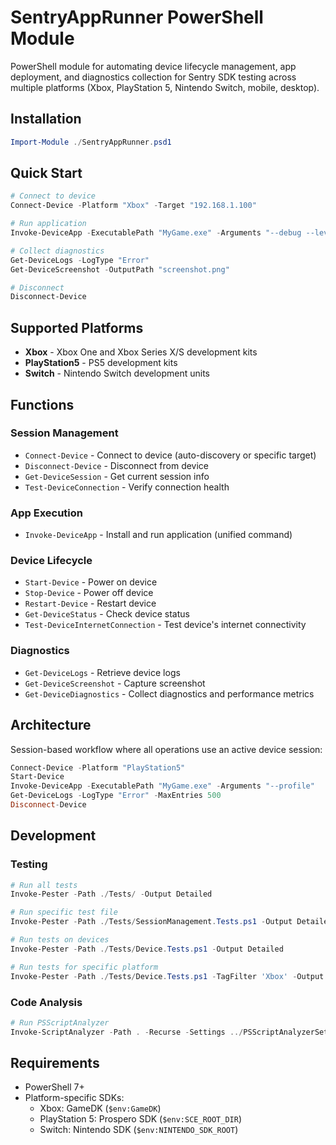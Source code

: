 # SentryAppRunner PowerShell Module

PowerShell module for automating device lifecycle management, app deployment, and diagnostics collection for Sentry SDK testing across multiple platforms (Xbox, PlayStation 5, Nintendo Switch, mobile, desktop).

## Installation

```powershell
Import-Module ./SentryAppRunner.psd1
```

## Quick Start

```powershell
# Connect to device
Connect-Device -Platform "Xbox" -Target "192.168.1.100"

# Run application
Invoke-DeviceApp -ExecutablePath "MyGame.exe" -Arguments "--debug --level=verbose"

# Collect diagnostics
Get-DeviceLogs -LogType "Error"
Get-DeviceScreenshot -OutputPath "screenshot.png"

# Disconnect
Disconnect-Device
```

## Supported Platforms

- **Xbox** - Xbox One and Xbox Series X/S development kits
- **PlayStation5** - PS5 development kits
- **Switch** - Nintendo Switch development units

## Functions

### Session Management
- `Connect-Device` - Connect to device (auto-discovery or specific target)
- `Disconnect-Device` - Disconnect from device
- `Get-DeviceSession` - Get current session info
- `Test-DeviceConnection` - Verify connection health

### App Execution
- `Invoke-DeviceApp` - Install and run application (unified command)

### Device Lifecycle
- `Start-Device` - Power on device
- `Stop-Device` - Power off device
- `Restart-Device` - Restart device
- `Get-DeviceStatus` - Check device status
- `Test-DeviceInternetConnection` - Test device's internet connectivity

### Diagnostics
- `Get-DeviceLogs` - Retrieve device logs
- `Get-DeviceScreenshot` - Capture screenshot
- `Get-DeviceDiagnostics` - Collect diagnostics and performance metrics

## Architecture

Session-based workflow where all operations use an active device session:

```powershell
Connect-Device -Platform "PlayStation5"
Start-Device
Invoke-DeviceApp -ExecutablePath "MyGame.exe" -Arguments "--profile"
Get-DeviceLogs -LogType "Error" -MaxEntries 500
Disconnect-Device
```

## Development

### Testing

```powershell
# Run all tests
Invoke-Pester -Path ./Tests/ -Output Detailed

# Run specific test file
Invoke-Pester -Path ./Tests/SessionManagement.Tests.ps1 -Output Detailed

# Run tests on devices
Invoke-Pester -Path ./Tests/Device.Tests.ps1 -Output Detailed

# Run tests for specific platform
Invoke-Pester -Path ./Tests/Device.Tests.ps1 -TagFilter 'Xbox' -Output Detailed
```

### Code Analysis

```powershell
# Run PSScriptAnalyzer
Invoke-ScriptAnalyzer -Path . -Recurse -Settings ../PSScriptAnalyzerSettings.psd1
```

## Requirements

- PowerShell 7+
- Platform-specific SDKs:
  - Xbox: GameDK (`$env:GameDK`)
  - PlayStation 5: Prospero SDK (`$env:SCE_ROOT_DIR`)
  - Switch: Nintendo SDK (`$env:NINTENDO_SDK_ROOT`)